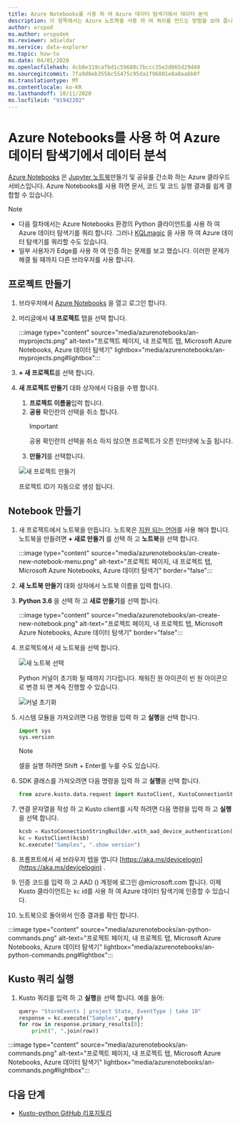 ```yaml
---
title: Azure Notebooks를 사용 하 여 Azure 데이터 탐색기에서 데이터 분석
description: 이 항목에서는 Azure 노트북을 사용 하 여 쿼리를 만드는 방법을 보여 줍니다.
author: orspod
ms.author: orspodek
ms.reviewer: adieldar
ms.service: data-explorer
ms.topic: how-to
ms.date: 04/01/2020
ms.openlocfilehash: 4cb0e319cafbd1c59680c7bccc35e2d865d29d40
ms.sourcegitcommit: 7fa9d0eb3556c55475c95da1f96801e8a0aa6b0f
ms.translationtype: MT
ms.contentlocale: ko-KR
ms.lasthandoff: 10/11/2020
ms.locfileid: "91942202"
---
```

# <a name="use-azure-notebooks-to-analyze-data-in-azure-data-explorer"></a>Azure Notebooks를 사용 하 여 Azure 데이터 탐색기에서 데이터 분석

[Azure Notebooks](https://notebooks.azure.com/) 은 [Jupyter 노트북](https://jupyter.org/)만들기 및 공유를 간소화 하는 Azure 클라우드 서비스입니다. Azure Notebooks를 사용 하면 문서, 코드 및 코드 실행 결과를 쉽게 결합할 수 있습니다.

> [!Note]
> * 다음 절차에서는 Azure Notebooks 환경의 Python 클라이언트를 사용 하 여 Azure 데이터 탐색기를 쿼리 합니다. 그러나 [KQLmagic](kqlmagic.md) 을 사용 하 여 Azure 데이터 탐색기를 쿼리할 수도 있습니다.
> * 일부 사용자가 Edge를 사용 하 여 인증 하는 문제를 보고 했습니다. 이러한 문제가 해결 될 때까지 다른 브라우저를 사용 합니다.

## <a name="create-a-project"></a>프로젝트 만들기

1. 브라우저에서 [Azure Notebooks](https://notebooks.azure.com/) 을 열고 로그인 합니다.

1. 머리글에서 **내 프로젝트** 탭을 선택 합니다. 

    :::image type="content" source="media/azurenotebooks/an-myprojects.png" alt-text="프로젝트 페이지, 내 프로젝트 탭, Microsoft Azure Notebooks, Azure 데이터 탐색기" lightbox="media/azurenotebooks/an-myprojects.png#lightbox":::

1. **+ 새 프로젝트**를 선택 합니다.
    
1. **새 프로젝트 만들기** 대화 상자에서 다음을 수행 합니다.
    1. **프로젝트 이름을**입력 합니다.
    1. **공용** 확인란의 선택을 취소 합니다.
        >[!Important]
        > 공용 확인란의 선택을 취소 하지 않으면 프로젝트가 오픈 인터넷에 노출 됩니다.
    1. **만들기**를 선택합니다.
    
    ![새 프로젝트 만들기](media/azurenotebooks/an-create-new-project-blank.png)

    프로젝트 ID가 자동으로 생성 됩니다.

## <a name="create-a-notebook"></a>Notebook 만들기

1. 새 프로젝트에서 노트북을 만듭니다. 노트북은 [지원 되는 언어](https://github.com/Azure/azure-kusto-python#minimum-requirements)를 사용 해야 합니다.
노트북을 만들려면 **+ 새로 만들기** 를 선택 하 고 **노트북**을 선택 합니다.

    :::image type="content" source="media/azurenotebooks/an-create-new-notebook-menu.png" alt-text="프로젝트 페이지, 내 프로젝트 탭, Microsoft Azure Notebooks, Azure 데이터 탐색기" border="false":::

1. **새 노트북 만들기** 대화 상자에서 노트북 이름을 입력 합니다.

1. **Python 3.6** 을 선택 하 고 **새로 만들기**를 선택 합니다.
    
    :::image type="content" source="media/azurenotebooks/an-create-new-notebook.png" alt-text="프로젝트 페이지, 내 프로젝트 탭, Microsoft Azure Notebooks, Azure 데이터 탐색기" border="false"::: 
    
1. 프로젝트에서 새 노트북을 선택 합니다.

    ![새 노트북 선택](media/azurenotebooks/an-select-notebook.png)

    Python 커널이 초기화 될 때까지 기다립니다. 채워진 원 아이콘이 빈 원 아이콘으로 변경 되 면 계속 진행할 수 있습니다.

    ![커널 초기화](media/azurenotebooks/an-python-init-icon.png)

1. 시스템 모듈을 가져오려면 다음 명령을 입력 하 고 **실행**을 선택 합니다.
    ```python
    import sys
    sys.version
    ```

    > [!Note]
    > 셀을 실행 하려면 Shift + Enter를 누를 수도 있습니다.

1.  SDK 클래스를 가져오려면 다음 명령을 입력 하 고 **실행**을 선택 합니다.
    ```python
    from azure.kusto.data.request import KustoClient, KustoConnectionStringBuilder
    ```

1.  연결 문자열을 작성 하 고 Kusto client를 시작 하려면 다음 명령을 입력 하 고 **실행**을 선택 합니다.  
    ```python
    kcsb = KustoConnectionStringBuilder.with_aad_device_authentication("https://help.kusto.windows.net")
    kc = KustoClient(kcsb)
    kc.execute("Samples", ".show version")
    ```
1. 프롬프트에서 새 브라우저 탭을 엽니다 [https://aka.ms/devicelogin](https://aka.ms/devicelogin) . 
   
1. 인증 코드를 입력 하 고 AAD () 계정에 로그인 @microsoft.com 합니다. 이제 Kusto 클라이언트는 `kc` id를 사용 하 여 Azure 데이터 탐색기에 인증할 수 있습니다.

1. 노트북으로 돌아와서 인증 결과를 확인 합니다. 

:::image type="content" source="media/azurenotebooks/an-python-commands.png" alt-text="프로젝트 페이지, 내 프로젝트 탭, Microsoft Azure Notebooks, Azure 데이터 탐색기" lightbox="media/azurenotebooks/an-python-commands.png#lightbox":::

## <a name="execute-a-kusto-query"></a>Kusto 쿼리 실행

1. Kusto 쿼리를 입력 하 고 **실행**을 선택 합니다. 예를 들어:

    ```python
    query= "StormEvents | project State, EventType | take 10"
    response = kc.execute("Samples", query)
    for row in response.primary_results[0]:
        print(", ".join(row))
    ```    

:::image type="content" source="media/azurenotebooks/an-commands.png" alt-text="프로젝트 페이지, 내 프로젝트 탭, Microsoft Azure Notebooks, Azure 데이터 탐색기" lightbox="media/azurenotebooks/an-commands.png#lightbox":::

## <a name="next-steps"></a>다음 단계

* [Kusto-python GitHub 리포지토리](https://github.com/Azure/azure-kusto-python)
